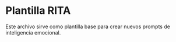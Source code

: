 # Plantilla RITA

Este archivo sirve como plantilla base para crear nuevos prompts de inteligencia emocional.